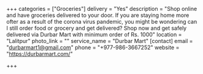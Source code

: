 +++
categories = ["Groceries"]
delivery = "Yes"
description = "Shop online and have groceries delivered to your door. If you are staying home more ofter as a result of the corona virus pandemic, you might be wondering can I still order food or grocery and get delivered? Shop now and get safely delivered via Durbar Mart with minimum order of Rs. 1000"
location = "Lalitpur"
photo_link = ""
service_name = "Durbar Mart"
[contact]
email = "durbarmart1@gmail.com"
phone = "+977-986-3667252"
website = "https://durbarmart.com/"

+++
